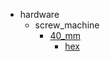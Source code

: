 * hardware
  * screw_machine
    * [40_mm](hardware/screw_machine/40_mm)
      * [hex](hardware/screw_machine/40_mm/hex)
